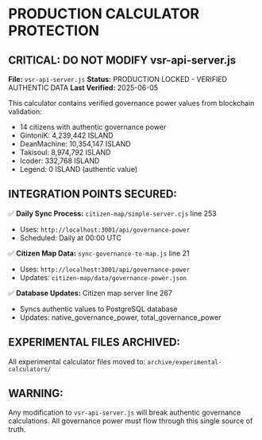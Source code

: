 # PRODUCTION CALCULATOR PROTECTION

## CRITICAL: DO NOT MODIFY vsr-api-server.js

**File:** `vsr-api-server.js`
**Status:** PRODUCTION LOCKED - VERIFIED AUTHENTIC DATA
**Last Verified:** 2025-06-05

This calculator contains verified governance power values from blockchain validation:
- 14 citizens with authentic governance power
- GintoniK: 4,239,442 ISLAND
- DeanMachine: 10,354,147 ISLAND  
- Takisoul: 8,974,792 ISLAND
- Icoder: 332,768 ISLAND
- Legend: 0 ISLAND (authentic value)

## INTEGRATION POINTS SECURED:

✅ **Daily Sync Process:** `citizen-map/simple-server.cjs` line 253
   - Uses: `http://localhost:3001/api/governance-power`
   - Scheduled: Daily at 00:00 UTC

✅ **Citizen Map Data:** `sync-governance-to-map.js` line 21
   - Uses: `http://localhost:3001/api/governance-power`
   - Updates: `citizen-map/data/governance-power.json`

✅ **Database Updates:** Citizen map server line 267
   - Syncs authentic values to PostgreSQL database
   - Updates: native_governance_power, total_governance_power

## EXPERIMENTAL FILES ARCHIVED:
All experimental calculator files moved to: `archive/experimental-calculators/`

## WARNING:
Any modification to `vsr-api-server.js` will break authentic governance calculations.
All governance power must flow through this single source of truth.